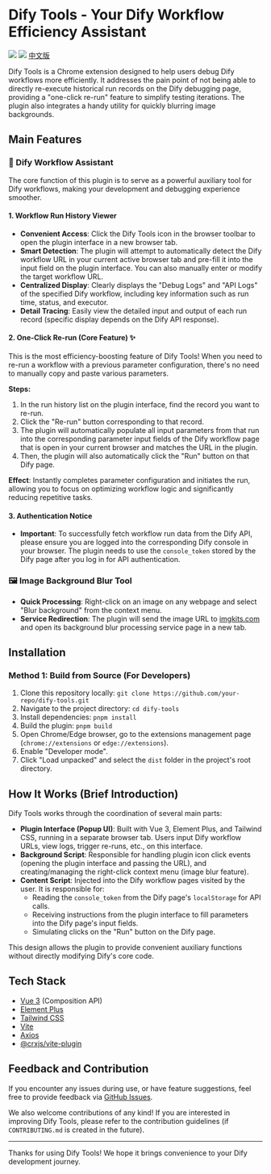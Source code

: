# Dify Tools - Your Dify Workflow Efficiency Assistant

[![](https://img.shields.io/badge/Chrome%20Web%20Store-%v1.0.0-blue)](https://chrome.google.com/webstore/detail/YOUR_EXTENSION_ID) <!-- Please replace YOUR_EXTENSION_ID -->
[![](https://img.shields.io/badge/License-MIT-green)](LICENSE) <!-- Assuming MIT License -->
[中文版](README.md)

Dify Tools is a Chrome extension designed to help users debug Dify workflows more efficiently. It addresses the pain point of not being able to directly re-execute historical run records on the Dify debugging page, providing a "one-click re-run" feature to simplify testing iterations. The plugin also integrates a handy utility for quickly blurring image backgrounds.

## Main Features

### 🚀 Dify Workflow Assistant

The core function of this plugin is to serve as a powerful auxiliary tool for Dify workflows, making your development and debugging experience smoother.

#### 1. Workflow Run History Viewer
- **Convenient Access**: Click the Dify Tools icon in the browser toolbar to open the plugin interface in a new browser tab.
- **Smart Detection**: The plugin will attempt to automatically detect the Dify workflow URL in your current active browser tab and pre-fill it into the input field on the plugin interface. You can also manually enter or modify the target workflow URL.
- **Centralized Display**: Clearly displays the "Debug Logs" and "API Logs" of the specified Dify workflow, including key information such as run time, status, and executor.
- **Detail Tracing**: Easily view the detailed input and output of each run record (specific display depends on the Dify API response).

#### 2. One-Click Re-run (Core Feature) ✨
This is the most efficiency-boosting feature of Dify Tools! When you need to re-run a workflow with a previous parameter configuration, there's no need to manually copy and paste various parameters.

**Steps:**
1.  In the run history list on the plugin interface, find the record you want to re-run.
2.  Click the "Re-run" button corresponding to that record.
3.  The plugin will automatically populate all input parameters from that run into the corresponding parameter input fields of the Dify workflow page that is open in your current browser and matches the URL in the plugin.
4.  Then, the plugin will also automatically click the "Run" button on that Dify page.

**Effect**: Instantly completes parameter configuration and initiates the run, allowing you to focus on optimizing workflow logic and significantly reducing repetitive tasks.

<!-- It is recommended to embed a GIF animation here demonstrating the "One-Click Re-run" operation -->
<!-- ![Dify Tools Re-run Demo GIF](path/to/your/demo.gif) -->

#### 3. Authentication Notice
- **Important**: To successfully fetch workflow run data from the Dify API, please ensure you are logged into the corresponding Dify console in your browser. The plugin needs to use the `console_token` stored by the Dify page after you log in for API authentication.

### 🖼️ Image Background Blur Tool
- **Quick Processing**: Right-click on an image on any webpage and select "Blur background" from the context menu.
- **Service Redirection**: The plugin will send the image URL to [imgkits.com](https://www.imgkits.com/) and open its background blur processing service page in a new tab.

## Installation

### Method 1: Build from Source (For Developers)
1.  Clone this repository locally: `git clone https://github.com/your-repo/dify-tools.git` <!-- Please ask the user to replace your-repo/dify-tools -->
2.  Navigate to the project directory: `cd dify-tools`
3.  Install dependencies: `pnpm install`
4.  Build the plugin: `pnpm build`
5.  Open Chrome/Edge browser, go to the extensions management page (`chrome://extensions` or `edge://extensions`).
6.  Enable "Developer mode".
7.  Click "Load unpacked" and select the `dist` folder in the project's root directory.

## How It Works (Brief Introduction)
Dify Tools works through the coordination of several main parts:
- **Plugin Interface (Popup UI)**: Built with Vue 3, Element Plus, and Tailwind CSS, running in a separate browser tab. Users input Dify workflow URLs, view logs, trigger re-runs, etc., on this interface.
- **Background Script**: Responsible for handling plugin icon click events (opening the plugin interface and passing the URL), and creating/managing the right-click context menu (image blur feature).
- **Content Script**: Injected into the Dify workflow pages visited by the user. It is responsible for:
    - Reading the `console_token` from the Dify page's `localStorage` for API calls.
    - Receiving instructions from the plugin interface to fill parameters into the Dify page's input fields.
    - Simulating clicks on the "Run" button on the Dify page.

This design allows the plugin to provide convenient auxiliary functions without directly modifying Dify's core code.

## Tech Stack
- [Vue 3](https://vuejs.org/) (Composition API)
- [Element Plus](https://element-plus.org/)
- [Tailwind CSS](https://tailwindcss.com/)
- [Vite](https://vitejs.dev/)
- [Axios](https://axios-http.com/)
- [@crxjs/vite-plugin](https://crxjs.dev/vite-plugin)

## Feedback and Contribution
If you encounter any issues during use, or have feature suggestions, feel free to provide feedback via [GitHub Issues](https://github.com/your-repo/dify-tools/issues). <!-- Please ask the user to replace your-repo/dify-tools -->

We also welcome contributions of any kind! If you are interested in improving Dify Tools, please refer to the contribution guidelines (if `CONTRIBUTING.md` is created in the future).

---
Thanks for using Dify Tools! We hope it brings convenience to your Dify development journey. 